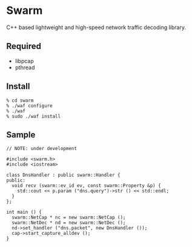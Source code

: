 # Swarm
C++ based lightweight and high-speed network traffic decoding library.

## Required
- libpcap
- pthread

## Install

    % cd swarm
    % ./waf configure
    % ./waf
    % sudo ./waf install

## Sample

    // NOTE: under development
    
    #include <swarm.h>
    #include <iostream>
    
    class DnsHandler : public swarm::Handler {
    public:
      void recv (swarm::ev_id ev, const swarm::Property &p) {
        std::cout << p.param ("dns.query")->str () << std::endl;
      }
    };
    
    int main () {
      swarm::NetCap * nc = new swarm::NetCap ();
      swarm::NetDec * nd = new swarm::NetDec ();
      nd->set_handler ("dns.packet", new DnsHandler ());
      cap->start_capture_alldev ();
    }

